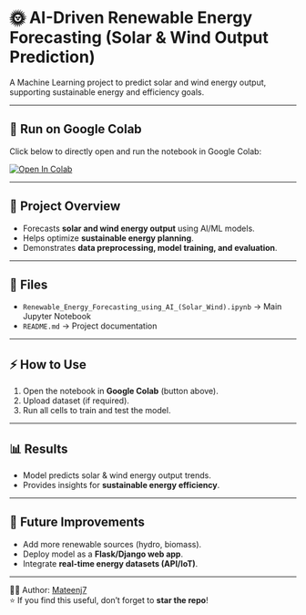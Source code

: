 # 🌞 AI-Driven Renewable Energy Forecasting (Solar & Wind Output Prediction)

A Machine Learning project to predict solar and wind energy output, supporting sustainable energy and efficiency goals.  

---

## 🚀 Run on Google Colab
Click below to directly open and run the notebook in Google Colab:

[![Open In Colab](https://colab.research.google.com/assets/colab-badge.svg)](https://colab.research.google.com/github/Mateenj7/AI-Driven-Renewable-Energy-Forecasting-Solar-Wind-Output-Prediction-/blob/main/Renewable_Energy_Forecasting_using_AI_(Solar_Wind).ipynb)

---

## 📌 Project Overview
- Forecasts **solar and wind energy output** using AI/ML models.  
- Helps optimize **sustainable energy planning**.  
- Demonstrates **data preprocessing, model training, and evaluation**.  

---

## 📂 Files
- `Renewable_Energy_Forecasting_using_AI_(Solar_Wind).ipynb` → Main Jupyter Notebook  
- `README.md` → Project documentation  

---

## ⚡ How to Use
1. Open the notebook in **Google Colab** (button above).  
2. Upload dataset (if required).  
3. Run all cells to train and test the model.  

---

## 📊 Results
- Model predicts solar & wind energy output trends.  
- Provides insights for **sustainable energy efficiency**.  

---

## 🔮 Future Improvements
- Add more renewable sources (hydro, biomass).  
- Deploy model as a **Flask/Django web app**.  
- Integrate **real-time energy datasets (API/IoT)**.  

---

👨‍💻 Author: [Mateenj7](https://github.com/Mateenj7)  
⭐ If you find this useful, don’t forget to **star the repo**!
